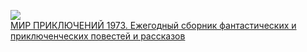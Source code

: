 ![](/books/adventure/Владимир%20Казаков/МИР%20ПРИКЛЮЧЕНИЙ%201973.%20Ежегодный%20сборник%20фантастических%20и%20приключенческих%20повестей%20и%20рассказов.jpg)  
[МИР ПРИКЛЮЧЕНИЙ 1973. Ежегодный сборник фантастических и приключенческих повестей и рассказов](/books/adventure/Владимир%20Казаков/МИР%20ПРИКЛЮЧЕНИЙ%201973.%20Ежегодный%20сборник%20фантастических%20и%20приключенческих%20повестей%20и%20рассказов)
